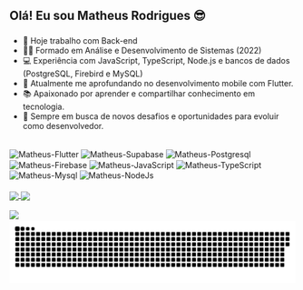 ## Olá! Eu sou Matheus Rodrigues 😎

<h3>
  
</h3>

- 🔭 Hoje trabalho com Back-end
- 👨‍🎓 Formado em Análise e Desenvolvimento de Sistemas (2022)
- 💻 Experiência com JavaScript, TypeScript, Node.js e bancos de dados (PostgreSQL, Firebird e MySQL)
- 🚀 Atualmente me aprofundando no desenvolvimento mobile com Flutter.
- 📚 Apaixonado por aprender e compartilhar conhecimento em tecnologia.
- 🌱 Sempre em busca de novos desafios e oportunidades para evoluir como desenvolvedor.


<div style="display: inline_block"><br>
  <img align="center" alt="Matheus-Flutter" height="30" width="40" src="https://cdn.jsdelivr.net/gh/devicons/devicon@latest/icons/flutter/flutter-original.svg">
  <img align="center" alt="Matheus-Supabase" height="30" width="40" src="https://cdn.jsdelivr.net/gh/devicons/devicon@latest/icons/supabase/supabase-original.svg">
  <img align="center" alt="Matheus-Postgresql" height="30" width="40" src="https://cdn.jsdelivr.net/gh/devicons/devicon@latest/icons/postgresql/postgresql-plain-wordmark.svg">
  <img align="center" alt="Matheus-Firebase" height="30" width="40" src="https://cdn.jsdelivr.net/gh/devicons/devicon@latest/icons/firebase/firebase-original-wordmark.svg">
  <img align="center" alt="Matheus-JavaScript" height="30" width="40" src="https://cdn.jsdelivr.net/gh/devicons/devicon@latest/icons/javascript/javascript-original.svg">
  <img align="center" alt="Matheus-TypeScript" height="30" width="40" src="https://cdn.jsdelivr.net/gh/devicons/devicon@latest/icons/typescript/typescript-original.svg">
  <img align="center" alt="Matheus-Mysql" height="30" width="40" src="https://cdn.jsdelivr.net/gh/devicons/devicon@latest/icons/mysql/mysql-original.svg">
  <img align="center" alt="Matheus-NodeJs" height="30" width="40" src="https://cdn.jsdelivr.net/gh/devicons/devicon@latest/icons/nodejs/nodejs-plain-wordmark.svg">
</div><br>
  

<a href="https://github.com/matheus-1995/github-readme-stats">
  <img height=200 align="center" src="https://github-readme-stats.vercel.app/api?username=matheus-1995&show_icons=true&theme=tokyonight&rank_icon=github" />
</a>
<a href="https://github.com/matheus-1995/convoychat">
  <img height=200 align="center" src="https://github-readme-stats.vercel.app/api/top-langs?username=matheus-1995&show_icons=true&theme=tokyonight&layout=compact&langs_count=8&card_width=320" />
</a><br><br>

<div>
  <a href="https://www.linkedin.com/in/matheus-rodrigues-martins-bba547237" target="_blank"><img src="https://img.shields.io/badge/-LinkedIn-%230077B5?style=for-the-badge&logo=linkedin&logoColor=white" target="_blank"></a>
</div>

<picture>
  <source media="(prefers-color-scheme: dark)" srcset="https://raw.githubusercontent.com/matheus-1995/matheus-1995/output/github-contribution-grid-snake-dark.svg">
  <source media="(prefers-color-scheme: light)" srcset="https://raw.githubusercontent.com/matheus-1995/matheus-1995/output/github-contribution-grid-snake-dark.svg">
  <img alt="github contribution grid snake animation" src="https://raw.githubusercontent.com/matheus-1995/matheus-1995/output/github-contribution-grid-snake.svg">
</picture>


